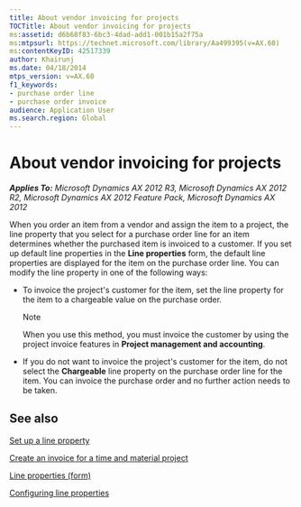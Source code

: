 ```yaml
---
title: About vendor invoicing for projects
TOCTitle: About vendor invoicing for projects
ms:assetid: d6b68f83-6bc3-4dad-add1-001b15a2f75a
ms:mtpsurl: https://technet.microsoft.com/library/Aa499395(v=AX.60)
ms:contentKeyID: 42517339
author: Khairunj
ms.date: 04/18/2014
mtps_version: v=AX.60
f1_keywords:
- purchase order line
- purchase order invoice
audience: Application User
ms.search.region: Global
---
```


# About vendor invoicing for projects 


_**Applies To:** Microsoft Dynamics AX 2012 R3, Microsoft Dynamics AX 2012 R2, Microsoft Dynamics AX 2012 Feature Pack, Microsoft Dynamics AX 2012_

When you order an item from a vendor and assign the item to a project, the line property that you select for a purchase order line for an item determines whether the purchased item is invoiced to a customer. If you set up default line properties in the **Line properties** form, the default line properties are displayed for the item on the purchase order line. You can modify the line property in one of the following ways:

  - To invoice the project's customer for the item, set the line property for the item to a chargeable value on the purchase order.
    

    > [!NOTE]
    > <P>When you use this method, you must invoice the customer by using the project invoice features in <STRONG>Project management and accounting</STRONG>.</P>



  - If you do not want to invoice the project's customer for the item, do not select the **Chargeable** line property on the purchase order line for the item. You can invoice the purchase order and no further action needs to be taken.

## See also

[Set up a line property](set-up-a-line-property.md)

[Create an invoice for a time and material project](create-an-invoice-for-a-time-and-material-project.md)

[Line properties (form)](https://technet.microsoft.com/library/aa590082\(v=ax.60\))

[Configuring line properties](configuring-line-properties.md)

  


